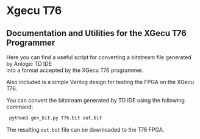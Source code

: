 # Xgecu T76
## Documentation and Utilities for the XGecu T76 Programmer

Here you can find a useful script for converting a bitstream file generated by Anlogic TD IDE   
into a format accepted by the XGecu T76 programmer.

Also included is a simple Verilog design for testing the FPGA on the XGecu T76.

You can convert the bitstream generated by TD IDE using the following command:
```bash
 python3 gen_bit.py T76.bit out.bit
```
The resulting `out.bit` file can be downloaded to the T76 FPGA.
